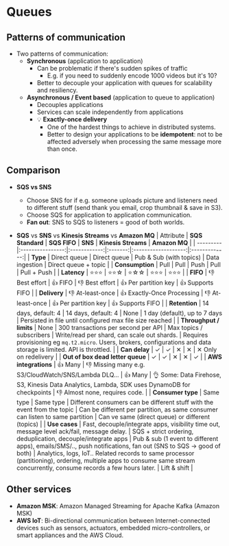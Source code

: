 # Queues

## Patterns of communication

- Two patterns of communication:
  - **Synchronous** (application to application)
    - Can be problematic if there's sudden spikes of traffic
      - E.g. if you need to suddenly encode 1000 videos but it's 10?
    - Better to decouple your application with queues for scalability and resiliency.
  - **Asynchronous / Event based** (application to queue to application)
    - Decouples applications
    - Services can scale independently from applications
    - 💡 **Exactly-once delivery**
      - One of the hardest things to achieve in distributed systems.
      - Better to design your applications to be **idempotent**: not to be affected adversely when processing the same message more than once.

## Comparison

- **SQS vs SNS**
  - Choose SNS for if e.g. someone uploads picture and listeners need to different stuff (send thank you email, crop thumbnail & save in S3).
  - Choose SQS for application to application communication.
  - **Fan out**: SNS to SQS to listeners = good of both worlds.

- **SQS** vs **SNS** vs **Kinesis Streams** vs **Amazon MQ**
  | Attribute | **SQS Standard** | **SQS FIFO** | **SNS** | **Kinesis Streams** | **Amazon MQ** |
  | --------- |:----------------:|:------------:|:-------:|:-------------------:|:-------------:|
  | **Type** | Direct queue | Direct queue | Pub & Sub (with topics) | Data ingestion | Direct queue + topic |
  | **Consumption** | Pull | Pull | Push | Pull | Pull + Push |
  | **Latency** | ⭐⭐⭐ | ⭐⭐☆ | ⭐☆☆ | ⭐⭐⭐  | ⭐⭐⭐ |
  | **FIFO** | 👎 Best effort | 👍 FIFO | 👎 Best effort | 👍 Per partition key | 👍 Supports FIFO |
  | **Delivery** | 👎 At-least-once | 👍 Exactly-Once Processing | 👎 At-least-once | 👍 Per partition key | 👍 Supports FIFO |
  | **Retention** | 14 days, default: 4 | 14 days, default: 4 | None | 1 day (default), up to 7 days | Persisted in file until configured max file size reached |
  | **Throughput / limits** | None | 300 transactions per second per API | Max topics / subscribers | Write/read per shard, can scale out shards. | Requires provisioning eg `mq.t2.micro`. Users, brokers, configurations and data storage is limited. API is throttled. |
  | **Can delay** | ✓ | ✓ | ✕ | ✕ | ✕ Only on redelivery |
  | **Out of box dead letter queue** | ✓ | ✓ | ✕ | ✕ | ✓ |
  | **AWS integrations** | 👍 Many | 👎 Missing many e.g. S3/CloudWatch/SNS/Lambda DLQ... | 👍 Many | 👌 Some: Data Firehose, S3, Kinesis Data Analytics, Lambda, SDK uses DynamoDB for checkpoints | 👎 Almost none, requires code. |
  | **Consumer type** | Same type | Same type | Different consumers can be different stuff with the event from the topic | Can be different per partition, as same consumer can listen to same partition | Can ve same (direct queue) or different (topics) |
  | **Use cases** | Fast, decouple/integrate apps, visibility time out, message level ack/fail, message delay. | SQS + strict ordering, deduplication, decouple/integrate apps | Pub & sub (1 event to different apps), emails/SMS/.., push notifications, fan out (SNS to SQS -> good of both) | Analytics, logs, IoT.. Related records to same processor (partitioning), ordering, multiple apps to consume same stream concurrently, consume records a few hours later. | Lift & shift |

## Other services

- **Amazon MSK**: Amazon Managed Streaming for Apache Kafka (Amazon MSK)
- **AWS IoT**: Bi-directional communication between Internet-connected devices such as sensors, actuators, embedded micro-controllers, or smart appliances and the AWS Cloud.
